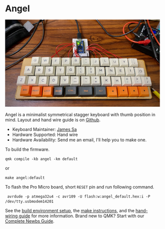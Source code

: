 # Angel

![Angel](https://raw.githubusercontent.com/jamessa/Angel/master/attachments/handwire.jpeg)

Angel is a minimalist symmetrical stagger keyboard with thumb position in mind. Layout and hand wire guide is on [Github](https://github.com/jamessa/Angel).

* Keyboard Maintainer: [James Sa](https://github.com/jamessa)
* Hardware Supported: Hand wire
* Hardware Availability: Send me an email, I'll help you to make one.

To build the firmware.

    qmk compile -kb angel -km default
or

    make angel:default

To flash the Pro Micro board, short `RESET` pin and run following command.

     avrdude -p atmega32u4 -c avr109 -U flash:w:angel_default.hex:i -P /dev/tty.usbmodem14201

See the [build environment setup](https://docs.qmk.fm/#/getting_started_build_tools), the [make instructions](https://docs.qmk.fm/#/getting_started_make_guide), and the [hand-wiring guide](https://docs.qmk.fm/#/hand_wire) for more information. Brand new to QMK? Start with our [Complete Newbs Guide](https://docs.qmk.fm/#/newbs).
